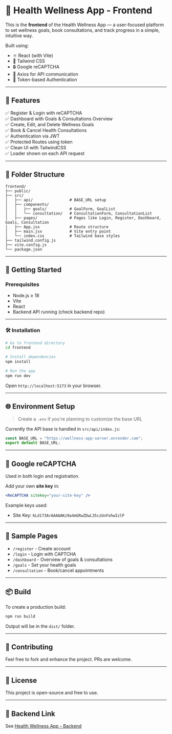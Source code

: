 # 🌿 Health Wellness App - Frontend

This is the **frontend** of the Health Wellness App — a user-focused platform to set wellness goals, book consultations, and track progress in a simple, intuitive way.

Built using:
- ⚛️ React (with Vite)
- 💨 Tailwind CSS
- 🔒 Google reCAPTCHA
- 🔄 Axios for API communication
- 🔐 Token-based Authentication

---

## 🔧 Features

✅ Register & Login with reCAPTCHA  
✅ Dashboard with Goals & Consultations Overview  
✅ Create, Edit, and Delete Wellness Goals  
✅ Book & Cancel Health Consultations  
✅ Authentication via JWT  
✅ Protected Routes using token  
✅ Clean UI with TailwindCSS  
✅ Loader shown on each API request

---

## 📁 Folder Structure

```
frontend/
├── public/
├── src/
│   ├── api/                # BASE_URL setup
│   ├── components/
│   │   ├── goals/          # GoalForm, GoalList
│   │   └── consultation/   # ConsultationForm, ConsultationList
│   ├── pages/              # Pages like Login, Register, Dashboard, Goals, Consultation
│   ├── App.jsx             # Route structure
│   ├── main.jsx            # Vite entry point
│   └── index.css           # Tailwind base styles
├── tailwind.config.js
├── vite.config.js
└── package.json
```

---

## 🚀 Getting Started

### Prerequisites

- Node.js ≥ 18
- Vite
- React
- Backend API running (check backend repo)

---

### 🛠 Installation

```bash
# Go to frontend directory
cd frontend

# Install dependencies
npm install

# Run the app
npm run dev
```

Open `http://localhost:5173` in your browser.

---

## 🌐 Environment Setup

> Create a `.env` if you're planning to customize the base URL

Currently the API base is handled in `src/api/index.js`:

```js
const BASE_URL = "https://wellness-app-server.onrender.com";
export default BASE_URL;
```

---

## 🔐 Google reCAPTCHA

Used in both login and registration.

Add your own **site key** in:

```jsx
<ReCAPTCHA sitekey="your-site-key" />
```

Example keys used:
- Site Key: `6Ld173ArAAAAAKz9a4mGRwZDwL35czUnFohwIzlP`

---

## 🧪 Sample Pages

- `/register` - Create account
- `/login` - Login with CAPTCHA
- `/dashboard` - Overview of goals & consultations
- `/goals` - Set your health goals
- `/consultation` - Book/cancel appointments

---

## 📦 Build

To create a production build:

```bash
npm run build
```

Output will be in the `dist/` folder.

---

## 🤝 Contributing

Feel free to fork and enhance the project. PRs are welcome.

---

## 📜 License

This project is open-source and free to use.

---

## 🔗 Backend Link

See [Health Wellness App - Backend](https://github.com/asmit137/wellness_App_Server)
